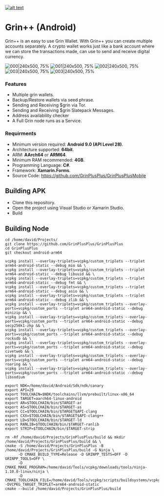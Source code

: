 ﻿<a href="https://keybase.pub/dtavarez/grin%2B%2B/apk/" rel="some text">![alt text](https://level01.io/wp-content/uploads/2020/10/direct-download-apk-300x116.png "download apk")
</a>

# Grin++ (Android)

Grin++ is an easy to use Grin Wallet. With Grin++ you can create multiple accounts separately. A crypto wallet works just like a bank account where we can store the transactions made, can use to send and receive digital currency.

![000|240x500, 75%](https://aws1.discourse-cdn.com/standard10/uploads/grin/optimized/2X/1/1a70a3b6d7f0149733dd523fe8045e4283debb1d_2_180x375.jpeg) ![001|240x500, 75%](https://aws1.discourse-cdn.com/standard10/uploads/grin/optimized/2X/7/70680072a2d5a6243fca3eaf2c248bff0dd65936_2_180x375.jpeg) ![002|240x500, 75%](https://aws1.discourse-cdn.com/standard10/uploads/grin/optimized/2X/9/94ef31b2fb235fc7682175ff3a0f941e760fb564_2_180x375.jpeg) ![003|240x500, 75%](https://aws1.discourse-cdn.com/standard10/uploads/grin/optimized/2X/0/0bd081b647f4e15a597e8cb9fa5ca5d9d01cd515_2_180x375.jpeg) ![003|240x500, 75%](https://aws1.discourse-cdn.com/standard10/uploads/grin/optimized/2X/0/036ab309313291e61eb37f28074aefc1879d7849_2_180x375.jpeg) 

### Features

- Multiple grin wallets.
- Backup/Restore wallets via seed phrase.
- Sending and Receiving $grin via Tor. 
- Sending and Receiving $grin Slatepack Messages.
- Address availability checker
- A Full Grin node runs as a Service.

### Requirments

* Minimum version required: **Android 9.0 (API Level 28)**.
* Architecture supported: **64bit**.
* ARM: **AArch64** or **ARM64**.
* Minimum RAM recommended: **4GB**.
* Programming Language: **C#**.
* Framework: **Xamarin.Forms**.
* Source Code: https://github.com/GrinPlusPlus/GrinPlusPlusMobile

## Building APK

- Clone this repository.
- Open the project using Visual Studio or Xamarin Studio.
- Build

## Building Node

```
cd /home/david/Projects/
git clone https://github.com/GrinPlusPlus/GrinPlusPlus
cd GrinPlusPlus
git checkout android-arm64

vcpkg install --overlay-triplets=vcpkg/custom_triplets --triplet arm64-android-static --debug mio && \
vcpkg install --overlay-triplets=vcpkg/custom_triplets --triplet arm64-android-static --debug libuuid && \
vcpkg install --overlay-triplets=vcpkg/custom_triplets --triplet arm64-android-static --debug fmt && \
vcpkg install --overlay-triplets=vcpkg/custom_triplets --triplet arm64-android-static --debug asio && \
vcpkg install --overlay-triplets=vcpkg/custom_triplets --triplet arm64-android-static --debug zlib && \
vcpkg install --overlay-triplets=vcpkg/custom_triplets --overlay-ports=vcpkg/custom_ports --triplet arm64-android-static --debug minizip && \
vcpkg install --overlay-triplets=vcpkg/custom_triplets --overlay-ports=vcpkg/custom_ports --triplet arm64-android-static --debug secp256k1-zkp && \
vcpkg install --overlay-triplets=vcpkg/custom_triplets --overlay-ports=vcpkg/custom_ports --triplet arm64-android-static --debug rocksdb && \
vcpkg install --overlay-triplets=vcpkg/custom_triplets --overlay-ports=vcpkg/custom_ports --triplet arm64-android-static --debug civetweb && \
vcpkg install --overlay-triplets=vcpkg/custom_triplets --overlay-ports=vcpkg/custom_ports --triplet arm64-android-static --debug roaring && \
vcpkg install --overlay-triplets=vcpkg/custom_triplets --overlay-ports=vcpkg/custom_ports --triplet arm64-android-static --debug libsodium

export NDK=/home/david/Android/Sdk/ndk/canary
export API=29
export TOOLCHAIN=$NDK/toolchains/llvm/prebuilt/linux-x86_64
export TARGET=aarch64-linux-android
export AR=$TOOLCHAIN/bin/$TARGET-ar
export AS=$TOOLCHAIN/bin/$TARGET-as
export CC=$TOOLCHAIN/bin/$TARGET$API-clang
export CXX=$TOOLCHAIN/bin/$TARGET$API-clang++
export LD=$TOOLCHAIN/bin/$TARGET-ld
export RANLIB=$TOOLCHAIN/bin/$TARGET-ranlib
export STRIP=$TOOLCHAIN/bin/$TARGET-strip

rm -Rf /home/david/Projects/GrinPlusPlus/build && mkdir /home/david/Projects/GrinPlusPlus/build && \
cmake -S /home/david/Projects/GrinPlusPlus -B /home/david/Projects/GrinPlusPlus/build -G Ninja \
      -D CMAKE_BUILD_TYPE=Release -D GRINPP_TESTS=OFF -D GRINPP_TOOLS=OFF \
      -D CMAKE_MAKE_PROGRAM=/home/david/Tools/vcpkg/downloads/tools/ninja-1.10.0-linux/ninja \
      -D CMAKE_TOOLCHAIN_FILE=/home/david/Tools/vcpkg/scripts/buildsystems/vcpkg.cmake -DVCPKG_TARGET_TRIPLET=arm64-android-static
cmake --build /home/david/Projects/GrinPlusPlus/build
```
